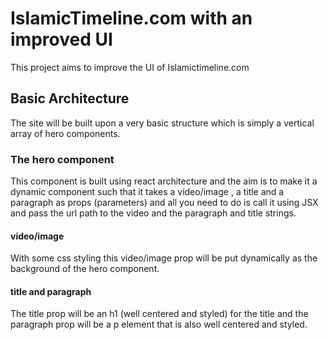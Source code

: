 # IslamicTimeline.com with an improved UI

This project aims to improve the UI of Islamictimeline.com 

## Basic Architecture

The site will be built upon a very basic structure which is simply a vertical array of hero components.

### The hero component

This component is built using react architecture and the aim is to make it a dynamic component such that it takes a video/image , a title and a paragraph as props (parameters) and all you need to do is call it using JSX and pass the url path to the video and the paragraph and title strings.

#### video/image
With some css styling this video/image prop will be put dynamically as the background of the hero component.
#### title and paragraph
The title prop will be an h1 (well centered and styled) for the title and the paragraph prop will be a p element that is also well centered and styled.
